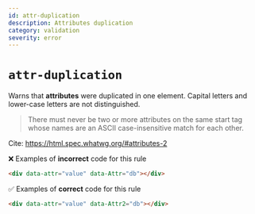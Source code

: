 ```yaml
---
id: attr-duplication
description: Attributes duplication
category: validation
severity: error
---
```


# `attr-duplication`

Warns that **attributes** were duplicated in one element. Capital letters and lower-case letters are not distinguished.

> There must never be two or more attributes on the same start tag whose names are an ASCII case-insensitive match for each other.

Cite: https://html.spec.whatwg.org/#attributes-2

❌ Examples of **incorrect** code for this rule

```html
<div data-attr="value" data-Attr="db"></div>
```

✅ Examples of **correct** code for this rule

```html
<div data-attr="value" data-Attr2="db"></div>
```
